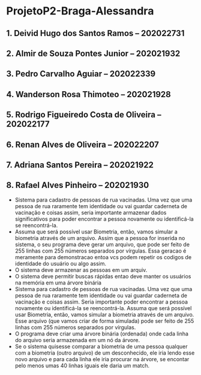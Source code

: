# ProjetoP2-Braga-Alessandra
 
## 1. Deivid Hugo dos Santos Ramos – 202022731
## 2. Almir de Souza Pontes Junior – 202021932
## 3. Pedro Carvalho Aguiar – 202022339
## 4. Wanderson Rosa Thimoteo – 202021928
## 5. Rodrigo Figueiredo Costa de Oliveira – 202022177
## 6. Renan Alves de Oliveira – 202022207
## 7. Adriana Santos Pereira – 202021922
## 8. Rafael Alves Pinheiro – 202021930

- Sistema para cadastro de pessoas de rua vacinadas. Uma vez que uma pessoa de rua raramente tem identidade ou vai guardar caderneta de vacinação e coisas assim, seria importante armazenar dados significativos para poder encontrar a pessoa novamente ou identificá-la se reencontrá-la. 
- Assuma que será possível usar Biometria, então, vamos simular a biometria através de um arquivo. Assim que a pessoa for inserida no sistema, o seu programa deve gerar um arquivo, que pode ser feito de 255 linhas com 255 números separados por vírgulas. Essa geracao é meramente para demonstracao entoa vcs podem repetir os codigos de identidade do usuário ou algo assim.
- O sistema deve armazenar as pessoas em um arquiv.
- O sistema deve permitir buscas rápidas entao deve manter os usuários na memória em uma árvore binária
- Sistema para cadastro de pessoas de rua vacinadas. Uma vez que uma pessoa de rua raramente tem identidade ou vai guardar caderneta de vacinação e coisas assim. Seria importante poder encontrar a pessoa novamente ou identificá-la se reencontrá-la. Assuma que será possível usar Biometria, então, vamos simular a biometria através de um arquivo. 
Esse arquivo (que vamos criar de forma simulada) pode ser feito de 255 linhas com 255 números separados por vírgulas. 
- O programa deve criar uma árvore binária (ordenada) onde cada linha do arquivo seria armazenada em um nó da árvore. 
- Se o sistema quisesse comparar a biometria de uma pessoa qualquer com a biometria (outro arquivo) de um desconhecido, ele iria lendo esse novo arquivo e para cada linha ele iria procurar na árvore, se encontar pelo menos umas 40 linhas iguais ele daria um match.